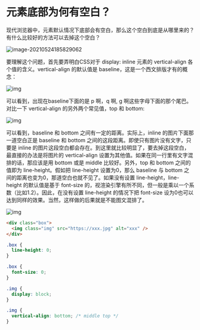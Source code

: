 # <img>元素底部为何有空白？

现代浏览器中，<img>元素默认情况下底部会有空白，那么这个空白到底是从哪里来的？
有什么比较好的方法可以去掉这个空白？

![image-20210524185829062](/Users/zhang/blog/image-20210524185829062.png)

要理解这个问题，首先要弄明白CSS对于 display: inline 元素的 vertical-align 各个值的含义。vertical-align 的默认值是 baseline，这是一个西文排版才有的概念：

![img](/Users/zhang/blog/f0f1e7625a10b204bc32c7203835740d_720w.jpg)

可以看到，出现在baseline下面的是 p 啊，q 啊, g 啊这些字母下面的那个尾巴。
对比一下 vertical-align 的另外两个常见值，top 和 bottom:

![img](/Users/zhang/blog/fa1bef7a27a3c235a2e9bd8de5ba5448_720w.jpg)

可以看到，baseline 和 bottom 之间有一定的距离。实际上，inline 的图片下面那一道空白正是 baseline 和 bottom 之间的这段距离。即使只有图片没有文字，只要是 inline 的图片这段空白都会存在。到这里就比较明显了，要去掉这段空白，最直接的办法是将图片的 vertical-align 设置为其他值。如果在同一行里有文字混排的话，那应该是用 bottom 或是 middle 比较好。另外，top 和 bottom 之间的值即为 line-height。假如把 line-height 设置为0，那么 baseline 与 bottom 之间的距离也变为0，那道空白也就不见了。如果没有设置 line-height，line-height 的默认值是基于 font-size 的，视渲染引擎有所不同，但一般是乘以一个系数（比如1.2）。因此，在没有设置 line-height 的情况下把 font-size 设为0也可以达到同样的效果。当然，这样做的后果就是不能图文混排了。

![img](/Users/zhang/blog/20190902210836352.png)

```html
<div class="box">
  <img class="img" src="https://xxx.jpg" alt="xxx" />
</div>
```

```css
.box {
  line-height: 0;
}
```

```css
.box {
  font-size: 0;
}
```

```css
.img {
  display: block;
}
```

```css
.img {
  vertical-align: bottom; /* middle top */
}
```

